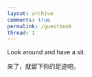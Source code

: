 ```yaml
---
layout: archive
comments: true
permalink: /guestbook
thread: 1
---
```


Look around and have a sit.

来了，就留下你的足迹吧。